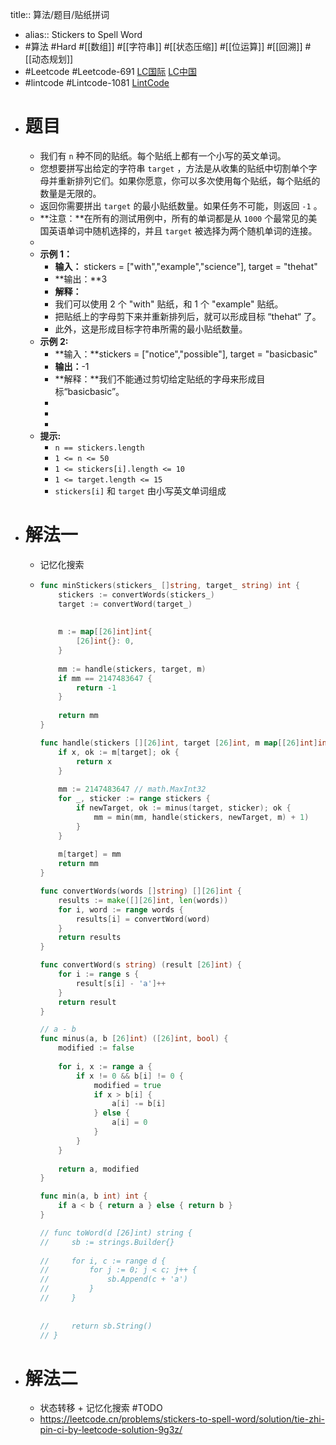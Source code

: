 title:: 算法/题目/贴纸拼词

- alias:: Stickers to Spell Word
- #算法 #Hard #[[数组]] #[[字符串]] #[[状态压缩]] #[[位运算]] #[[回溯]] #[[动态规划]]
- #Leetcode #Leetcode-691 [LC国际](https://leetcode.com/problems/stickers-to-spell-word/) [LC中国](https://leetcode-cn.com/problems/stickers-to-spell-word/)
- #lintcode #Lintcode-1081 [LintCode](https://www.lintcode.com/problem/1081/)
- # 题目
	- 我们有 `n` 种不同的贴纸。每个贴纸上都有一个小写的英文单词。
	- 您想要拼写出给定的字符串 `target` ，方法是从收集的贴纸中切割单个字母并重新排列它们。如果你愿意，你可以多次使用每个贴纸，每个贴纸的数量是无限的。
	- 返回你需要拼出 `target` 的最小贴纸数量。如果任务不可能，则返回 `-1` 。
	- **注意：**在所有的测试用例中，所有的单词都是从 `1000` 个最常见的美国英语单词中随机选择的，并且 `target` 被选择为两个随机单词的连接。
	-
	- **示例 1：**
		- **输入：** stickers = ["with","example","science"], target = "thehat"
		- **输出：**3
		- **解释：**
		- 我们可以使用 2 个 "with" 贴纸，和 1 个 "example" 贴纸。
		- 把贴纸上的字母剪下来并重新排列后，就可以形成目标 “thehat“ 了。
		- 此外，这是形成目标字符串所需的最小贴纸数量。
	- **示例 2:**
		- **输入：**stickers = ["notice","possible"], target = "basicbasic"
		- **输出：**-1
		- **解释：**我们不能通过剪切给定贴纸的字母来形成目标“basicbasic”。
		-
		-
		-
	- **提示:**
		- `n == stickers.length`
		- `1 <= n <= 50`
		- `1 <= stickers[i].length <= 10`
		- `1 <= target.length <= 15`
		- `stickers[i]` 和 `target` 由小写英文单词组成
- # 解法一
	- 记忆化搜索
	- ```go
	  func minStickers(stickers_ []string, target_ string) int {
	      stickers := convertWords(stickers_)
	      target := convertWord(target_)
	      
	      
	      m := map[[26]int]int{
	          [26]int{}: 0,
	      }
	      
	      mm := handle(stickers, target, m)
	      if mm == 2147483647 {
	          return -1
	      }
	      
	      return mm
	  }
	  
	  func handle(stickers [][26]int, target [26]int, m map[[26]int]int) int {
	      if x, ok := m[target]; ok {
	          return x
	      }
	      
	      mm := 2147483647 // math.MaxInt32
	      for _, sticker := range stickers {
	          if newTarget, ok := minus(target, sticker); ok {
	              mm = min(mm, handle(stickers, newTarget, m) + 1)
	          }
	      }
	      
	      m[target] = mm
	      return mm
	  }
	  
	  func convertWords(words []string) [][26]int {
	      results := make([][26]int, len(words))
	      for i, word := range words {
	          results[i] = convertWord(word)
	      }
	      return results
	  }
	  
	  func convertWord(s string) (result [26]int) {
	      for i := range s {
	          result[s[i] - 'a']++
	      }
	      return result
	  }
	  
	  // a - b
	  func minus(a, b [26]int) ([26]int, bool) {
	      modified := false
	      
	      for i, x := range a {
	          if x != 0 && b[i] != 0 {
	              modified = true
	              if x > b[i] {
	                  a[i] -= b[i]
	              } else {
	                  a[i] = 0
	              }
	          }
	      }
	      
	      return a, modified
	  }
	  
	  func min(a, b int) int {
	      if a < b { return a } else { return b }
	  }
	  
	  // func toWord(d [26]int) string {
	  //     sb := strings.Builder{}
	      
	  //     for i, c := range d {
	  //         for j := 0; j < c; j++ {
	  //             sb.Append(c + 'a')
	  //         }
	  //     }
	      
	      
	  //     return sb.String()
	  // }
	  ```
- # 解法二
	- 状态转移 + 记忆化搜索 #TODO
	- https://leetcode.cn/problems/stickers-to-spell-word/solution/tie-zhi-pin-ci-by-leetcode-solution-9g3z/